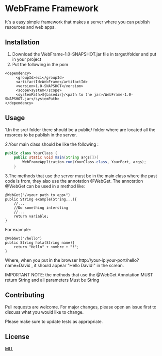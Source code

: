 # WebFrame Framework
It´s a easy simple framework that makes a server where you can publish resources and web apps.

## Installation

1. Download the WebFrame-1.0-SNAPSHOT.jar file in target/folder and put in your project
2. Put the following in the pom 

```pom
<dependency>
     <groupId>eci</groupId>
     <artifactId>WebFrame</artifactId>
     <version>1.0-SNAPSHOT</version>
     <scope>system</scope>
     <systemPath>${basedir}/<path to the jar>/WebFrame-1.0-SNAPSHOT.jar</systemPath>
</dependency>
```

## Usage
1.In the src/ folder there should be a public/ folder where are located all the resorces to be publish in the server.

2.Your main class should be like the following :

```java
public class YourClass {
    public static void main(String args[]){
        WebFrameApplication.run(YourClass.class, YourPort, args);
    }
```
3.The methods that use the server must be in the main class where the past code is from, they also use the annotation @WebGet.
The annotation @WebGet can be used in a method like:
```
@WebGet("/<your path to app>")
public String example(String...){
    //...
    //Do something intersting
    //...
    return variable;
}
```
For example:
```
@WebGet("/hello")
public String hola(String name){
    return "Hello" + nombre + "!";
}
```
Where, when you put in the browser http://your-ip:your-port/hello?name=David , it should appear "Hello David!" in the screan.

IMPORTANT NOTE: the methods that use the @WebGet Annotation MUST return String and all parameters Must be String

## Contributing
Pull requests are welcome. For major changes, please open an issue first to discuss what you would like to change.

Please make sure to update tests as appropriate.

## License
[MIT](https://choosealicense.com/licenses/mit/)